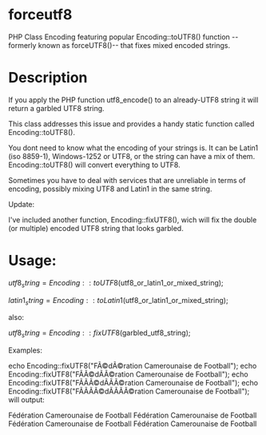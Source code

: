 forceutf8
=========

PHP Class Encoding featuring popular Encoding::toUTF8() function --formerly known as forceUTF8()-- that fixes mixed encoded strings.

Description
===========

If you apply the PHP function utf8_encode() to an already-UTF8 string it will return a garbled UTF8 string.

This class addresses this issue and provides a handy static function called Encoding::toUTF8().

You dont need to know what the encoding of your strings is. It can be Latin1 (iso 8859-1), Windows-1252 or UTF8, or the string can have a mix of them. Encoding::toUTF8() will convert everything to UTF8.

Sometimes you have to deal with services that are unreliable in terms of encoding, possibly mixing UTF8 and Latin1 in the same string.

Update:

I've included another function, Encoding::fixUTF8(), wich will fix the double (or multiple) encoded UTF8 string that looks garbled.

Usage:
======

$utf8_string = Encoding::toUTF8($utf8_or_latin1_or_mixed_string);

$latin1_string = Encoding::toLatin1($utf8_or_latin1_or_mixed_string);

also:

$utf8_string = Encoding::fixUTF8($garbled_utf8_string);

Examples:

echo Encoding::fixUTF8("FÃ©dÃ©ration Camerounaise de Football");
echo Encoding::fixUTF8("FÃÃ©dÃÃ©ration Camerounaise de Football");
echo Encoding::fixUTF8("FÃÃÃ©dÃÃÃ©ration Camerounaise de Football");
echo Encoding::fixUTF8("FÃÃÃÃ©dÃÃÃÃ©ration Camerounaise de Football");
will output:

Fédération Camerounaise de Football
Fédération Camerounaise de Football
Fédération Camerounaise de Football
Fédération Camerounaise de Football
